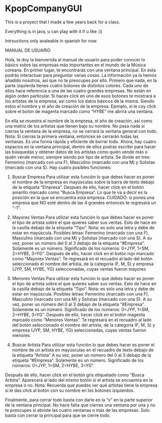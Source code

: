 # KpopCompanyGUI
This is a proyect that I made a few years back for a class.

Everything is in java, u can play with it if u like :))

Intrsuctions only avaleable in spanish for now.

MANUAL DE USUARIO


Hola, te doy la bienvenida al manual de usuario para poder conocer lo básico sobre las empresas más importantes en el mundo de la Música coreana. En primer lugar, te encontrarás con una ventana principal. En esta podrás interactuar para preguntar varias cosas. La información ya la hemos añadido nosotros, así que no te preocupes por ello. Primero que nada, en la parte izquierda tienes cuatro botones de distintos colores. 
Cada uno de ellos hace referencia a una de las cuatro grandes empresas. No están en algún orden particular. Si haces click en uno de esos botones te mostrará a los artistas de la empresa, así como los datos básicos de la misma. Siendo estos el nombre y el año de creación de la empresa. 
Ejemplo, si le coy click sobre el botón de magenta marcado como “HYBE” me abrirá una ventana. 

En ella se muestra el nombre de la empresa, el año de creación, así como una matriz de los artistas que tienen bajo su nombre. No pasa nada si cierras la ventana de la empresa, no se cerrará la ventana general con todo. 
Nota: Si cierras la primera ventana, entonces se cerrarán todas las ventanas. Es una forma rápida y eficiente de borrar todo. 
Ahora, hay cuatro espacios en la ventana principal, dentro de ellos podrás escribir para hacer las búsquedas y obtener datos de los artistas como quién vende más o quién vende menor, siempre siendo por tipo de artista. Se divide en tres: Femenino (marcado con una F), Masculino (marcado con una M) y Solistas (marcado con una S). 
Hay cuatro posibles funciones: 
1)	Buscar Empresa 
Para utilizar esta función lo que debes hacer es poner el nombre de la empresa en mayúsculas sobre la barra de texto debajo de la etiqueta “Empresa”. Después de ello, hacer click en el botón amarillo marcado como “Busca Empresa”. Lo que te va a decir es la posición en la que se encuentra esta empresa. CUIDADO: si pones una empresa que NO esté dentro de las 4 grandes entonces te regresará un “-1”. 
 
2)	Mayores Ventas 
Para utilizar esta función lo que debes hacer es poner el tipo de artista sobre el que quieres saber sus ventas. Esto de hace en la casilla debajo de la etiqueta “Tipo”. Nota: es solo una letra y debe de estar en mayúscula. Posibles letras: Femenino (marcado con una F), Masculino (marcado con una M) y Solistas (marcado con una S).
A su vez, poner un número del 0 al 3 debajo de la etiqueta “#Empresa”. Solamente es un número. Significado de los números: 0=JYP, 1=SM, 2=HYBE, 3=YG”. Después de ello, hacer click en el botón rojo marcado como “Mayores Ventas”. 
Te regresará en el recuadro al lado del botón seleccionado el nombre del artista, 
de la categoría (F, M, S) y empresa (JYP, SM, HYBE, YG) seleccionadas, cuyas ventas fueron mayores

 

3)	Menores Ventas 
Para utilizar esta función lo que debes hacer es poner el tipo de artista sobre el que quieres saber sus ventas. Esto de hace en la casilla debajo de la etiqueta “Tipo”. Nota: es solo una letra y debe de estar en mayúscula. Posibles letras: Femenino (marcado con una F), Masculino (marcado con una M) y Solistas (marcado con una S).
A su vez, poner un número del 0 al 3 debajo de la etiqueta “#Empresa”. Solamente es un número. Significado de los números: 0=JYP, 1=SM, 2=HYBE, 3=YG”. Después de ello, hacer click en el botón magenta marcado como “Menores Ventas”. 
Te regresará en el recuadro al lado del botón seleccionado el nombre del artista, 
de la categoría (F, M, S) y empresa (JYP, SM, HYBE, YG) seleccionadas, cuyas ventas fueron menores.
 

4)	Buscar Artista
Para utilizar esta función lo que debes hacer es poner el nombre de un artista en mayúsculas en el recuadro de texto debajo de la etiqueta “Artista”
A su vez, poner un número del 0 al 3 debajo de la etiqueta “#Empresa”. Solamente es un número. Significado de los números: 0=JYP, 1=SM, 2=HYBE, 3=YG”.

Después de ello, hacer click en el botón gris etiquetado como “Busca Artista”. Aparecerá al lado del mismo botón si el artista se encuentra en la empresa o no. 
Nota: Recuerda que puedes ver qué artistas tiene la empresa si le das click al botón con su nombre en los botones izquierdos. 
 

Finalmente, para cerrar todo basta con darle en la “x” en la parte superior de la ventana principal. No hace falta que cierres una ventana por una y no te preocupes si abriste las cuatro ventanas o más de las empresas. Solo basta con cerrar la principal para que se cierre todo. 

